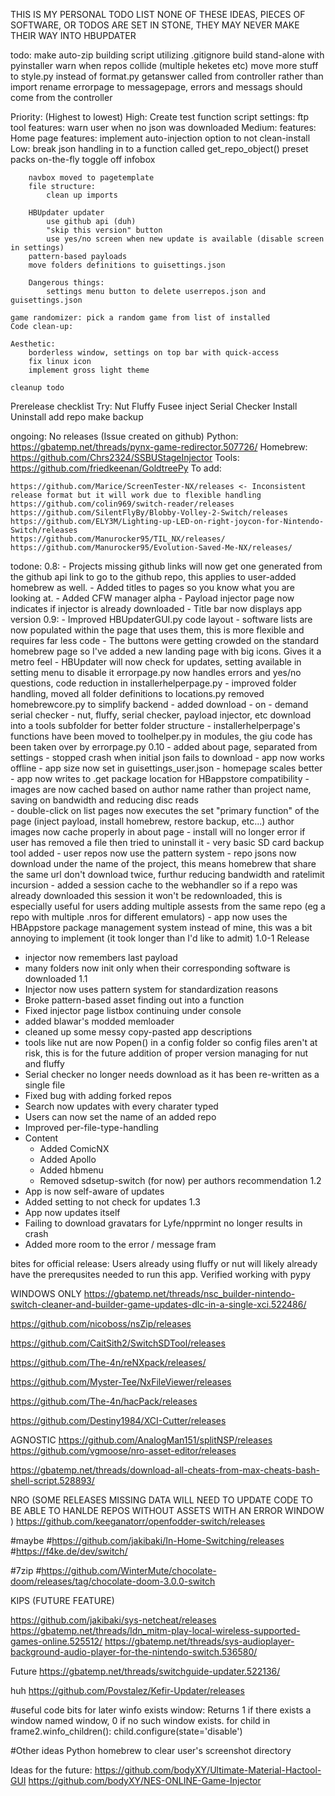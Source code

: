 THIS IS MY PERSONAL TODO LIST
NONE OF THESE IDEAS, PIECES OF SOFTWARE, OR TODOS ARE SET IN STONE, THEY MAY NEVER MAKE THEIR WAY INTO HBUPDATER

todo:
    make auto-zip building script utilizing .gitignore
    build stand-alone with pyinstaller
    warn when repos collide (multiple heketes etc)
    move more stuff to style.py instead of format.py
    getanswer called from controller rather than import
    rename errorpage to messagepage, errors and messags should come from the controller

Priority:
    (Highest to lowest)
    High:
        Create test function script
        settings:
            ftp tool
        features:
            warn user when no json was downloaded
    Medium:
        features:
            Home page features:
            implement auto-injection
            option to not clean-install
    Low:
        break json handling in to a function called get_repo_object()
        preset packs
        on-the-fly toggle off infobox
       
        navbox moved to pagetemplate
        file structure:
            clean up imports

        HBUpdater updater
            use github api (duh)
            "skip this version" button
            use yes/no screen when new update is available (disable screen in settings)
        pattern-based payloads
        move folders definitions to guisettings.json

        Dangerous things:
            settings menu button to delete userrepos.json and guisettings.json

    game randomizer: pick a random game from list of installed
    Code clean-up:
   
    Aesthetic:
        borderless window, settings on top bar with quick-access
        fix linux icon
        implement gross light theme

    cleanup todo

Prerelease checklist 
Try:
    Nut
    Fluffy
    Fusee
    inject
    Serial Checker
    Install
    Uninstall
    add repo
    make backup

ongoing:
No releases (Issue created on github)
    Python:
        https://gbatemp.net/threads/pynx-game-redirector.507726/
    Homebrew:
        https://github.com/Chrs2324/SSBUStageInjector
    Tools:
        https://github.com/friedkeenan/GoldtreePy
To add:
    
    https://github.com/Marice/ScreenTester-NX/releases <- Inconsistent release format but it will work due to flexible handling
    https://github.com/colin969/switch-reader/releases
    https://github.com/SilentFlyBy/Blobby-Volley-2-Switch/releases
    https://github.com/ELY3M/Lighting-up-LED-on-right-joycon-for-Nintendo-Switch/releases
    https://github.com/Manurocker95/TIL_NX/releases/
    https://github.com/Manurocker95/Evolution-Saved-Me-NX/releases/

todone:
0.8:
    - Projects missing github links will now get one generated from the github api link to go to the github repo, this applies to user-added homebrew as well. 
    - Added titles to pages so you know what you are looking at.
    - Added CFW manager alpha
    - Payload injector page now indicates if injector is already downloaded
    - Title bar now displays app version
0.9:
    - Improved HBUpdaterGUI.py code layout
    - software lists are now populated within the page that uses them, this is more flexible and requires far less code
    - The buttons were getting crowded on the standard homebrew page so I've added a new landing page with big icons. Gives it a metro feel
    - HBUpdater will now check for updates, setting available in setting menu to disable it
    errorpage.py now handles errors and yes/no questions, code reduction in installerhelperpage.py
    - improved folder handling, moved all folder definitions to locations.py
    removed homebrewcore.py to simplify backend
    - added download - on - demand serial checker
    - nut, fluffy, serial checker, payload injector, etc download into a tools subfolder for better folder structure 
    - installerhelperpage's functions have been moved to toolhelper.py in modules, the giu code has been taken over by errorpage.py
0.10
    - added about page, separated from settings
    - stopped crash when initial json fails to download
    - app now works offline
    - app size now set in guisettings_user.json
    - homepage scales better
    - app now writes to .get package location for HBappstore compatibility
    - images are now cached based on author name rather than project name, saving on bandwidth and reducing disc reads  
    - double-click on list pages now executes the set "primary function" of the page (inject payload, install homebrew, restore backup, etc...)
    author images now cache properly in about page
    - install will no longer error if user has removed a file then tried to uninstall it
    - very basic SD card backup tool added
    - user repos now use the pattern system
    - repo jsons now download under the name of the project, this means homebrew that share the same url don't download twice, furthur reducing bandwidth and ratelimit incursion
    - added a session cache to the webhandler so if a repo was already downloaded this session it won't be redownloaded, this is especially useful for users adding multiple assests from the same repo (eg a repo with multiple .nros for different emulators)
    - app now uses the HBAppstore package management system instead of mine, this was a bit annoying to implement (it took longer than I'd like to admit)
1.0-1
Release
 - injector now remembers last payload
 - many folders now init only when their corresponding software is downloaded
1.1
 - Injector now uses pattern system for standardization reasons
 - Broke pattern-based asset finding out into a function
 - Fixed injector page listbox continuing under console
 - added blawar's modded memloader
 - cleaned up some messy copy-pasted app descriptions
 - tools like nut are now Popen() in a config folder so config files aren't at risk, this is for the future addition of proper version managing for nut and fluffy
 - Serial checker no longer needs download as it has been re-written as a single file
 - Fixed bug with adding forked repos
 - Search now updates with every charater typed
 - Users can now set the name of an added repo
 - Improved per-file-type-handling
 - Content
     + Added ComicNX
     + Added Apollo
     + Added hbmenu
     + Removed sdsetup-switch (for now) per authors recommendation
1.2
 - App is now self-aware of updates
 - Added setting to not check for updates
1.3
 - App now updates itself
 - Failing to download gravatars for Lyfe/npprmint no longer results in crash
 - Added more room to the error / message fram





    
 

bites for official release:
Users already using fluffy or nut will likely already have the prerequsites needed to run this app.
Verified working with pypy


WINDOWS ONLY
https://gbatemp.net/threads/nsc_builder-nintendo-switch-cleaner-and-builder-game-updates-dlc-in-a-single-xci.522486/ 

https://github.com/nicoboss/nsZip/releases

https://github.com/CaitSith2/SwitchSDTool/releases

https://github.com/The-4n/reNXpack/releases/

https://github.com/Myster-Tee/NxFileViewer/releases

https://github.com/The-4n/hacPack/releases

https://github.com/Destiny1984/XCI-Cutter/releases

AGNOSTIC
https://github.com/AnalogMan151/splitNSP/releases
https://github.com/vgmoose/nro-asset-editor/releases


https://gbatemp.net/threads/download-all-cheats-from-max-cheats-bash-shell-script.528893/

NRO (SOME RELEASES MISSING DATA WILL NEED TO UPDATE CODE TO BE ABLE TO HANLDE REPOS WITHOUT ASSETS WITH AN ERROR WINDOW )
https://github.com/keeganatorr/openfodder-switch/releases

#maybe
#https://github.com/jakibaki/In-Home-Switching/releases
#https://f4ke.de/dev/switch/

#7zip
#https://github.com/WinterMute/chocolate-doom/releases/tag/chocolate-doom-3.0.0-switch

KIPS (FUTURE FEATURE)

https://github.com/jakibaki/sys-netcheat/releases
https://gbatemp.net/threads/ldn_mitm-play-local-wireless-supported-games-online.525512/
https://gbatemp.net/threads/sys-audioplayer-background-audio-player-for-the-nintendo-switch.536580/

Future
https://gbatemp.net/threads/switchguide-updater.522136/

huh
https://github.com/Povstalez/Kefir-Updater/releases





#useful code bits for later
winfo exists window: Returns 1 if there exists a window named window, 0 if no such window exists.
for child in frame2.winfo_children():
    child.configure(state='disable')


#Other ideas
Python homebrew to clear user's screenshot directory


Ideas for the future:
https://github.com/bodyXY/Ultimate-Material-Hactool-GUI
https://github.com/bodyXY/NES-ONLINE-Game-Injector


